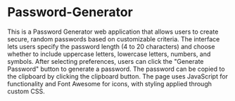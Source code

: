 # Password-Generator

This is a Password Generator web application that allows users to create secure, random passwords based on customizable criteria. 
The interface lets users specify the password length (4 to 20 characters) and choose whether to include uppercase letters, 
lowercase letters, numbers, and symbols. After selecting preferences, users can click the "Generate Password" button to generate 
a password. The password can be copied to the clipboard by clicking the clipboard button. The page uses JavaScript for functionality
and Font Awesome for icons, with styling applied through custom CSS.
